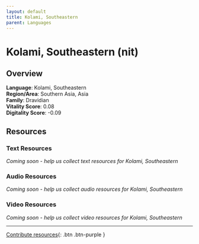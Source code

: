 ```yaml
---
layout: default
title: Kolami, Southeastern
parent: Languages
---
```


# Kolami, Southeastern (nit)

## Overview

**Language**: Kolami, Southeastern  
**Region/Area**: Southern Asia, Asia  
**Family**: Dravidian  
**Vitality Score**: 0.08  
**Digitality Score**: -0.09  

## Resources

### Text Resources
*Coming soon - help us collect text resources for Kolami, Southeastern*

### Audio Resources
*Coming soon - help us collect audio resources for Kolami, Southeastern*

### Video Resources
*Coming soon - help us collect video resources for Kolami, Southeastern*

---

[Contribute resources](https://fairtrain.github.io/){: .btn .btn-purple }
